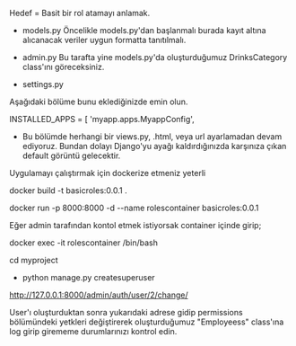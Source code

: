 Hedef = Basit bir rol atamayı anlamak.

* models.py
Öncelikle models.py'dan başlanmalı burada kayıt altına alıcanacak veriler uygun formatta tanıtılmalı.

* admin.py
Bu tarafta yine models.py'da oluşturduğumuz DrinksCategory class'ını göreceksiniz.

* settings.py

Aşağıdaki bölüme bunu eklediğinizde emin olun.

INSTALLED_APPS = [
    'myapp.apps.MyappConfig',

* Bu bölümde herhangi bir views.py, .html, veya url ayarlamadan devam ediyoruz. Bundan dolayı Django'yu ayağı kaldırdığınızda karşınıza çıkan default görüntü gelecektir.

Uygulamayı çalıştırmak için dockerize etmeniz yeterli

docker build -t basicroles:0.0.1 .

docker run -p 8000:8000 -d --name rolescontainer basicroles:0.0.1

Eğer admin tarafından kontol etmek istiyorsak container içinde girip;

docker exec -it rolescontainer /bin/bash

cd myproject

* python manage.py createsuperuser

http://127.0.0.1:8000/admin/auth/user/2/change/

User'ı oluşturduktan sonra yukarıdaki adrese gidip permissions bölümündeki yetkleri değiştirerek oluşturduğumuz "Employeess" class'ına log girip girememe durumlarınızı kontrol edin.
